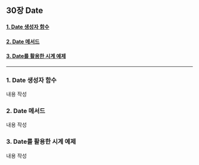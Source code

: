 ## 30장 Date

#### [1. Date 생성자 함수](#1-Date-생성자-함수-1)
#### [2. Date 메서드](#2-Date-메서드-1)
#### [3. Date를 활용한 시계 예제](#3-Date를-활용한-시계-예제-1)

***

### 1. Date 생성자 함수

내용 작성

### 2. Date 메서드

내용 작성

### 3. Date를 활용한 시계 예제

내용 작성

